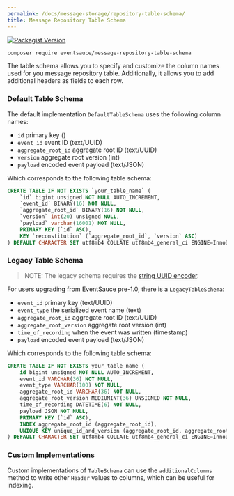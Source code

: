 ```yaml
---
permalink: /docs/message-storage/repository-table-schema/
title: Message Repository Table Schema
---
```


[![Packagist Version](https://img.shields.io/packagist/v/eventsauce/message-repository-table-schema.svg?style=flat-square)](https://packagist.org/packages/eventsauce/message-repository-table-schema)

```bash
composer require eventsauce/message-repository-table-schema
```

The table schema allows you to specify and customize the column names used for you
message repository table. Additionally, it allows you to add additional headers as
fields to each row.

### Default Table Schema

The default implementation `DefaultTableSchema` uses the following column names:

- `id` primary key ()
- `event_id` event ID (text/UUID)
- `aggregate_root_id` aggregate root ID (text/UUID)
- `version` aggregate root version (int)
- `payload` encoded event payload (text/JSON)

Which corresponds to the following table schema: 

```sql
CREATE TABLE IF NOT EXISTS `your_table_name` (
    `id` bigint unsigned NOT NULL AUTO_INCREMENT,
    `event_id` BINARY(16) NOT NULL,
    `aggregate_root_id` BINARY(16) NOT NULL,
    `version` int(20) unsigned NULL,
    `payload` varchar(16001) NOT NULL,
    PRIMARY KEY (`id` ASC),
    KEY `reconstitution` (`aggregate_root_id`, `version` ASC)
) DEFAULT CHARACTER SET utf8mb4 COLLATE utf8mb4_general_ci ENGINE=InnoDB;
```

### Legacy Table Schema

> NOTE: The legacy schema requires the [string UUID encoder](/docs/message-storage/uuid-encoding/#string-uuid-encoder).


For users upgrading from EventSauce pre-1.0, there is a `LegacyTableSchema`:

- `event_id` primary key (text/UUID)
- `event_type` the serialized event name (text)
- `aggregate_root_id` aggregate root ID (text/UUID)
- `aggregate_root_version` aggregate root version (int)
- `time_of_recording` when the event was written (timestamp)
- `payload` encoded event payload (text/JSON)

Which corresponds to the following table schema:

```sql
CREATE TABLE IF NOT EXISTS your_table_name (
    id bigint unsigned NOT NULL AUTO_INCREMENT,
    event_id VARCHAR(36) NOT NULL,
    event_type VARCHAR(100) NOT NULL,
    aggregate_root_id VARCHAR(36) NOT NULL,
    aggregate_root_version MEDIUMINT(36) UNSIGNED NOT NULL,
    time_of_recording DATETIME(6) NOT NULL,
    payload JSON NOT NULL,
    PRIMARY KEY (`id` ASC),
    INDEX aggregate_root_id (aggregate_root_id),
    UNIQUE KEY unique_id_and_version (aggregate_root_id, aggregate_root_version ASC)
) DEFAULT CHARACTER SET utf8mb4 COLLATE utf8mb4_general_ci ENGINE=InnoDB
```

### Custom Implementations

Custom implementations of `TableSchema` can use the `additionalColumns` method to
write other `Header` values to columns, which can be useful for indexing.
